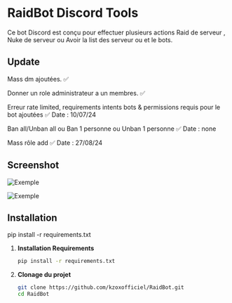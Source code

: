 # RaidBot Discord Tools

Ce bot Discord est conçu pour effectuer plusieurs actions Raid de serveur , Nuke de serveur ou Avoir la list des serveur ou et le bots.

## Update

Mass dm ajoutées. ✅

Donner un role administrateur a un membres. ✅ 

Erreur rate limited, requirements intents bots & permissions requis pour le bot ajoutées ✅  Date : 10/07/24

Ban all/Unban all ou Ban 1 personne ou Unban 1 personne ✅  Date : none

Mass rôle add ✅  Date : 27/08/24

## Screenshot

![Exemple](screenshot.png)

![Exemple](screenshot2.png)

## Installation

pip install -r requirements.txt

1. **Installation Requirements**
   ```bash
   pip install -r requirements.txt

2. **Clonage du projet**
   ```bash
   git clone https://github.com/kzoxofficiel/RaidBot.git
   cd RaidBot
